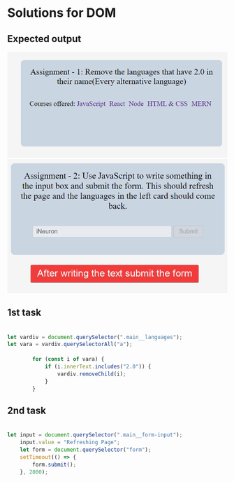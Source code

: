 # Solutions for DOM

## Expected output

![Output](./ass7.1-after.png)
![Output](./ass7.2-after.png)

## 1st task

```JavaScript

let vardiv = document.querySelector(".main__languages");
let vara = vardiv.querySelectorAll("a");

		for (const i of vara) {
			if (i.innerText.includes("2.0")) {
				vardiv.removeChild(i);
			}
		}

```

## 2nd task

```JavaScript

let input = document.querySelector(".main__form-input");
	input.value = "Refreshing Page";
	let form = document.querySelector("form");
	setTimeout(() => {
		form.submit();
	}, 2000);

```
